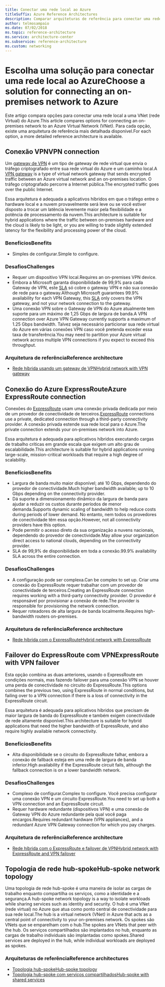 ```yaml
---
title: Conectar uma rede local ao Azure
titleSuffix: Azure Reference Architectures
description: Comparar arquiteturas de referência para conectar uma rede local ao Azure.
author: telmosampaio
ms.date: 07/02/2018
ms.topic: reference-architecture
ms.service: architecture-center
ms.subservice: reference-architecture
ms.custom: networking
---
```


# <a name="choose-a-solution-for-connecting-an-on-premises-network-to-azure"></a><span data-ttu-id="769cb-103">Escolha uma solução para conectar uma rede local ao Azure</span><span class="sxs-lookup"><span data-stu-id="769cb-103">Choose a solution for connecting an on-premises network to Azure</span></span>

<span data-ttu-id="769cb-104">Este artigo compara opções para conectar uma rede local a uma VNet (rede Virtual) do Azure.</span><span class="sxs-lookup"><span data-stu-id="769cb-104">This article compares options for connecting an on-premises network to an Azure Virtual Network (VNet).</span></span> <span data-ttu-id="769cb-105">Para cada opção, existe uma arquitetura de referência mais detalhada disponível.</span><span class="sxs-lookup"><span data-stu-id="769cb-105">For each option, a more detailed reference architecture is available.</span></span>

## <a name="vpn-connection"></a><span data-ttu-id="769cb-106">Conexão VPN</span><span class="sxs-lookup"><span data-stu-id="769cb-106">VPN connection</span></span>

<span data-ttu-id="769cb-107">Um [gateway de VPN](/azure/vpn-gateway/vpn-gateway-about-vpngateways) é um tipo de gateway de rede virtual que envia o tráfego criptografado entre sua rede virtual do Azure e um caminho local.</span><span class="sxs-lookup"><span data-stu-id="769cb-107">A [VPN gateway](/azure/vpn-gateway/vpn-gateway-about-vpngateways) is a type of virtual network gateway that sends encrypted traffic between an Azure virtual network and an on-premises location.</span></span> <span data-ttu-id="769cb-108">O tráfego criptografado percorre a Internet pública.</span><span class="sxs-lookup"><span data-stu-id="769cb-108">The encrypted traffic goes over the public Internet.</span></span>

<span data-ttu-id="769cb-109">Essa arquitetura é adequada a aplicativos híbridos em que o tráfego entre o hardware local e a nuvem provavelmente será leve ou se você estiver disposto a trocar um latência levemente maior pela flexibilidade e a potência de processamento da nuvem.</span><span class="sxs-lookup"><span data-stu-id="769cb-109">This architecture is suitable for hybrid applications where the traffic between on-premises hardware and the cloud is likely to be light, or you are willing to trade slightly extended latency for the flexibility and processing power of the cloud.</span></span>

### <a name="benefits"></a><span data-ttu-id="769cb-110">Benefícios</span><span class="sxs-lookup"><span data-stu-id="769cb-110">Benefits</span></span>

- <span data-ttu-id="769cb-111">Simples de configurar.</span><span class="sxs-lookup"><span data-stu-id="769cb-111">Simple to configure.</span></span>

### <a name="challenges"></a><span data-ttu-id="769cb-112">Desafios</span><span class="sxs-lookup"><span data-stu-id="769cb-112">Challenges</span></span>

- <span data-ttu-id="769cb-113">Requer um dispositivo VPN local.</span><span class="sxs-lookup"><span data-stu-id="769cb-113">Requires an on-premises VPN device.</span></span>
- <span data-ttu-id="769cb-114">Embora a Microsoft garanta disponibilidade de 99,9% para cada Gateway de VPN, este [SLA](https://azure.microsoft.com/support/legal/sla/vpn-gateway/) só cobre o gateway VPN e não sua conexão de rede para o gateway.</span><span class="sxs-lookup"><span data-stu-id="769cb-114">Although Microsoft guarantees 99.9% availability for each VPN Gateway, this [SLA](https://azure.microsoft.com/support/legal/sla/vpn-gateway/) only covers the VPN gateway, and not your network connection to the gateway.</span></span>
- <span data-ttu-id="769cb-115">Uma conexão VPN sobre o Gateway de VPN do Azure atualmente tem suporte para um máximo de 1,25 Gbps de largura de banda.</span><span class="sxs-lookup"><span data-stu-id="769cb-115">A VPN connection over Azure VPN Gateway currently supports a maximum of 1.25 Gbps bandwidth.</span></span> <span data-ttu-id="769cb-116">Talvez seja necessário particionar sua rede virtual do Azure em várias conexões VPN caso você pretenda exceder essa taxa de transferência.</span><span class="sxs-lookup"><span data-stu-id="769cb-116">You may need to partition your Azure virtual network across multiple VPN connections if you expect to exceed this throughput.</span></span>

### <a name="reference-architecture"></a><span data-ttu-id="769cb-117">Arquitetura de referência</span><span class="sxs-lookup"><span data-stu-id="769cb-117">Reference architecture</span></span>

- [<span data-ttu-id="769cb-118">Rede híbrida usando um gateway de VPN</span><span class="sxs-lookup"><span data-stu-id="769cb-118">Hybrid network with VPN gateway</span></span>](./vpn.md)

<!-- markdownlint-disable MD024 -->

## <a name="azure-expressroute-connection"></a><span data-ttu-id="769cb-119">Conexão do Azure ExpressRoute</span><span class="sxs-lookup"><span data-stu-id="769cb-119">Azure ExpressRoute connection</span></span>

<span data-ttu-id="769cb-120">Conexões do [ExpressRoute](/azure/expressroute/) usam uma conexão privada dedicada por meio de um provedor de conectividade de terceiros.</span><span class="sxs-lookup"><span data-stu-id="769cb-120">[ExpressRoute](/azure/expressroute/) connections use a private, dedicated connection through a third-party connectivity provider.</span></span> <span data-ttu-id="769cb-121">A conexão privada estende sua rede local para o Azure.</span><span class="sxs-lookup"><span data-stu-id="769cb-121">The private connection extends your on-premises network into Azure.</span></span>

<span data-ttu-id="769cb-122">Essa arquitetura é adequada para aplicativos híbridos executando cargas de trabalho críticas em grande escala que exigem um alto grau de escalabilidade.</span><span class="sxs-lookup"><span data-stu-id="769cb-122">This architecture is suitable for hybrid applications running large-scale, mission-critical workloads that require a high degree of scalability.</span></span>

### <a name="benefits"></a><span data-ttu-id="769cb-123">Benefícios</span><span class="sxs-lookup"><span data-stu-id="769cb-123">Benefits</span></span>

- <span data-ttu-id="769cb-124">Largura de banda muito maior disponível; até 10 Gbps, dependendo do provedor de conectividade.</span><span class="sxs-lookup"><span data-stu-id="769cb-124">Much higher bandwidth available; up to 10 Gbps depending on the connectivity provider.</span></span>
- <span data-ttu-id="769cb-125">Dá suporte a dimensionamento dinâmico da largura de banda para ajudar a reduzir os custos durante períodos de menor demanda.</span><span class="sxs-lookup"><span data-stu-id="769cb-125">Supports dynamic scaling of bandwidth to help reduce costs during periods of lower demand.</span></span> <span data-ttu-id="769cb-126">No entanto, nem todos os provedores de conectividade têm essa opção.</span><span class="sxs-lookup"><span data-stu-id="769cb-126">However, not all connectivity providers have this option.</span></span>
- <span data-ttu-id="769cb-127">Pode permitir o acesso direto da sua organização a nuvens nacionais, dependendo do provedor de conectividade.</span><span class="sxs-lookup"><span data-stu-id="769cb-127">May allow your organization direct access to national clouds, depending on the connectivity provider.</span></span>
- <span data-ttu-id="769cb-128">SLA de 99,9% de disponibilidade em toda a conexão.</span><span class="sxs-lookup"><span data-stu-id="769cb-128">99.9% availability SLA across the entire connection.</span></span>

### <a name="challenges"></a><span data-ttu-id="769cb-129">Desafios</span><span class="sxs-lookup"><span data-stu-id="769cb-129">Challenges</span></span>

- <span data-ttu-id="769cb-130">A configuração pode ser complexa.</span><span class="sxs-lookup"><span data-stu-id="769cb-130">Can be complex to set up.</span></span> <span data-ttu-id="769cb-131">Criar uma conexão do ExpressRoute requer trabalhar com um provedor de conectividade de terceiros.</span><span class="sxs-lookup"><span data-stu-id="769cb-131">Creating an ExpressRoute connection requires working with a third-party connectivity provider.</span></span> <span data-ttu-id="769cb-132">O provedor é responsável por provisionar a conexão de rede.</span><span class="sxs-lookup"><span data-stu-id="769cb-132">The provider is responsible for provisioning the network connection.</span></span>
- <span data-ttu-id="769cb-133">Requer roteadores de alta largura de banda localmente.</span><span class="sxs-lookup"><span data-stu-id="769cb-133">Requires high-bandwidth routers on-premises.</span></span>

### <a name="reference-architecture"></a><span data-ttu-id="769cb-134">Arquitetura de referência</span><span class="sxs-lookup"><span data-stu-id="769cb-134">Reference architecture</span></span>

- [<span data-ttu-id="769cb-135">Rede híbrida com o ExpressRoute</span><span class="sxs-lookup"><span data-stu-id="769cb-135">Hybrid network with ExpressRoute</span></span>](./expressroute.md)

## <a name="expressroute-with-vpn-failover"></a><span data-ttu-id="769cb-136">Failover do ExpressRoute com VPN</span><span class="sxs-lookup"><span data-stu-id="769cb-136">ExpressRoute with VPN failover</span></span>

<span data-ttu-id="769cb-137">Esta opção combina as duas anteriores, usando o ExpressRoute em condições normais, mas fazendo failover para uma conexão VPN se houver uma perda de conectividade no circuito do ExpressRoute.</span><span class="sxs-lookup"><span data-stu-id="769cb-137">This options combines the previous two, using ExpressRoute in normal conditions, but failing over to a VPN connection if there is a loss of connectivity in the ExpressRoute circuit.</span></span>

<span data-ttu-id="769cb-138">Essa arquitetura é adequada para aplicativos híbridos que precisam de maior largura de banda do ExpressRoute e também exigem conectividade de rede altamente disponível.</span><span class="sxs-lookup"><span data-stu-id="769cb-138">This architecture is suitable for hybrid applications that need the higher bandwidth of ExpressRoute, and also require highly available network connectivity.</span></span>

### <a name="benefits"></a><span data-ttu-id="769cb-139">Benefícios</span><span class="sxs-lookup"><span data-stu-id="769cb-139">Benefits</span></span>

- <span data-ttu-id="769cb-140">Alta disponibilidade se o circuito do ExpressRoute falhar, embora a conexão de fallback esteja em uma rede de largura de banda inferior.</span><span class="sxs-lookup"><span data-stu-id="769cb-140">High availability if the ExpressRoute circuit fails, although the fallback connection is on a lower bandwidth network.</span></span>

### <a name="challenges"></a><span data-ttu-id="769cb-141">Desafios</span><span class="sxs-lookup"><span data-stu-id="769cb-141">Challenges</span></span>

- <span data-ttu-id="769cb-142">Complexo de configurar.</span><span class="sxs-lookup"><span data-stu-id="769cb-142">Complex to configure.</span></span> <span data-ttu-id="769cb-143">Você precisa configurar uma conexão VPN e um circuito ExpressRoute.</span><span class="sxs-lookup"><span data-stu-id="769cb-143">You need to set up both a VPN connection and an ExpressRoute circuit.</span></span>
- <span data-ttu-id="769cb-144">Requer hardware redundante (dispositivos VPN) e uma conexão de Gateway VPN do Azure redundante pela qual você paga encargos.</span><span class="sxs-lookup"><span data-stu-id="769cb-144">Requires redundant hardware (VPN appliances), and a redundant Azure VPN Gateway connection for which you pay charges.</span></span>

### <a name="reference-architecture"></a><span data-ttu-id="769cb-145">Arquitetura de referência</span><span class="sxs-lookup"><span data-stu-id="769cb-145">Reference architecture</span></span>

- [<span data-ttu-id="769cb-146">Rede híbrida com o ExpressRoute e failover de VPN</span><span class="sxs-lookup"><span data-stu-id="769cb-146">Hybrid network with ExpressRoute and VPN failover</span></span>](./expressroute-vpn-failover.md)

<!-- markdownlint-disable MD024 -->

## <a name="hub-spoke-network-topology"></a><span data-ttu-id="769cb-147">Topologia de rede hub-spoke</span><span class="sxs-lookup"><span data-stu-id="769cb-147">Hub-spoke network topology</span></span>

<span data-ttu-id="769cb-148">Uma topologia de rede hub-spoke é uma maneira de isolar as cargas de trabalho enquanto compartilha os serviços, como a identidade e a segurança.</span><span class="sxs-lookup"><span data-stu-id="769cb-148">A hub-spoke network topology is a way to isolate workloads while sharing services such as identity and security.</span></span> <span data-ttu-id="769cb-149">O hub é uma VNet (rede virtual) no Azure que atua como ponto central de conectividade para sua rede local.</span><span class="sxs-lookup"><span data-stu-id="769cb-149">The hub is a virtual network (VNet) in Azure that acts as a central point of connectivity to your on-premises network.</span></span> <span data-ttu-id="769cb-150">Os spokes são VNets que se emparelham com o hub.</span><span class="sxs-lookup"><span data-stu-id="769cb-150">The spokes are VNets that peer with the hub.</span></span> <span data-ttu-id="769cb-151">Os serviços compartilhados são implantados no hub, enquanto as cargas de trabalho individuais são implantadas como spokes.</span><span class="sxs-lookup"><span data-stu-id="769cb-151">Shared services are deployed in the hub, while individual workloads are deployed as spokes.</span></span>

### <a name="reference-architectures"></a><span data-ttu-id="769cb-152">Arquiteturas de referência</span><span class="sxs-lookup"><span data-stu-id="769cb-152">Reference architectures</span></span>

- [<span data-ttu-id="769cb-153">Topologia hub-spoke</span><span class="sxs-lookup"><span data-stu-id="769cb-153">Hub-spoke topology</span></span>](./hub-spoke.md)
- [<span data-ttu-id="769cb-154">Topologia hub-spoke com serviços compartilhados</span><span class="sxs-lookup"><span data-stu-id="769cb-154">Hub-spoke with shared services</span></span>](./shared-services.md)
